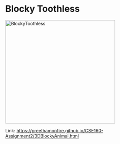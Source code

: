 # Blocky Toothless
<img width="345" height="326" alt="BlockyToothless" src="https://github.com/user-attachments/assets/15b5e768-52ed-45f9-99e2-522485a4b687" />

Link: https://preethamonfire.github.io/CSE160-Assignment2/3DBlockyAnimal.html
